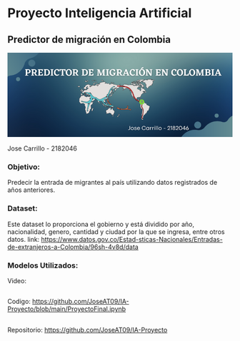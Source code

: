 # Proyecto Inteligencia Artificial
## Predictor de migración en Colombia

![image](https://github.com/JoseAT09/IA-Proyecto/blob/main/Banner.png)

Jose Carrillo - 2182046

### Objetivo:
Predecir la entrada de migrantes al país utilizando datos registrados de años anteriores.

### Dataset:
Este dataset lo proporciona el gobierno y está dividido por año, nacionalidad, genero, cantidad y ciudad por la que se ingresa, entre otros datos.
link: https://www.datos.gov.co/Estad-sticas-Nacionales/Entradas-de-extranjeros-a-Colombia/96sh-4v8d/data

### Modelos Utilizados:


Video: 
##
Codigo: https://github.com/JoseAT09/IA-Proyecto/blob/main/ProyectoFinal.ipynb
##
Repositorio: https://github.com/JoseAT09/IA-Proyecto
